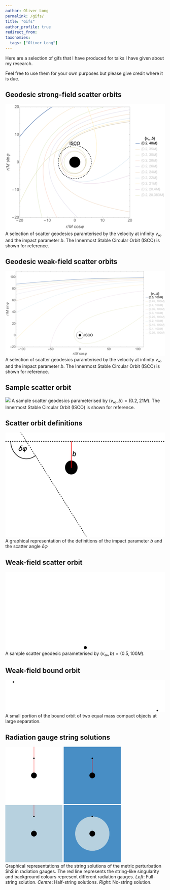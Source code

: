 ```yaml
---
author: Oliver Long
permalink: /gifs/
title: "Gifs"
author_profile: true
redirect_from: 
taxonomies:
  tags: ["Oliver Long"]
---
```


Here are a selection of gifs that I have produced for talks I have given about my research. 

Feel free to use them for your own purposes but please give credit where it is due.

Geodesic strong-field scatter orbits
-----

![](/images/ScatterOrbits.gif)
A selection of scatter geodesics paramterised by the velocity at infinity $v_\infty$ and the impact parameter $b$. The Innermost Stable Circular Orbit (ISCO) is shown for reference.

Geodesic weak-field scatter orbits
-----

![](/images/ScatterOrbitsb.gif)
A selection of scatter geodesics paramterised by the velocity at infinity $v_\infty$ and the impact parameter $b$. The Innermost Stable Circular Orbit (ISCO) is shown for reference.

Sample scatter orbit
-----

![](/images/ScatterPaper.gif)
A sample scatter geodesics parameterised by $(v_\infty,b)=(0.2,21M)$. The Innermost Stable Circular Orbit (ISCO) is shown for reference.

Scatter orbit definitions
-----

![](/images/ImpactParamScattAngleDef.gif)
A graphical representation of the definitions of the impact parameter $b$ and the scatter angle $\delta\varphi$

Weak-field scatter orbit
-----

![](/images/PMScatter.gif)
A sample scatter geodesic parameterised by $(v_\infty,b)=(0.5,100M)$.

Weak-field bound orbit
-----

![](/images/PNPMOrbit.gif)
A small portion of the bound orbit of two equal mass compact objects at large separation.


Radiation gauge string solutions
-----

<img src="/images/String.gif" width="180"/>
<img src="/images/HalfStringIn.gif" width="180"/>
<img src="/images/HalfStringOut.gif" width="180"/>
<img src="/images/NoString.gif" width="180"/>
<br>Graphical representations of the string solutions of the metric perturbation $h$ in radiation gauges. The red line represents the string-like singularity and background colours represent different radiation gauges. <em>Left</em>: Full-string solution. <em>Centre</em>: Half-string solutions. <em>Right</em>: No-string solution.
